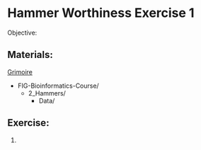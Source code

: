 # Hammer Worthiness Exercise 1

Objective: 


## Materials: 
[Grimoire](https://chat.openai.com/g/g-n7Rs0IK86-grimoire)

* FIG-Bioinformatics-Course/
    * 2_Hammers/
        * Data/

## Exercise: 

1. 
